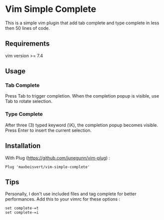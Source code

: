 # Vim Simple Complete

This is a simple vim plugin that add tab complete and type complete in less then 50 lines of code.

## Requirements

vim version >= 7.4

## Usage

### Tab Complete

Press Tab to trigger completion. When the completion popup is visible, use Tab to rotate selection.

### Type Complete

After three (3) typed keyword (\K), the completion popup becomes visible. Press Enter to insert the current selection.

## Installation

With Plug (https://github.com/junegunn/vim-plug) :

`Plug 'maxboisvert/vim-simple-complete'`

## Tips

Personally, I don't use included files and tag complete for better performances. Add this to your vimrc for these options :

```
set complete-=t
set complete-=i
```
